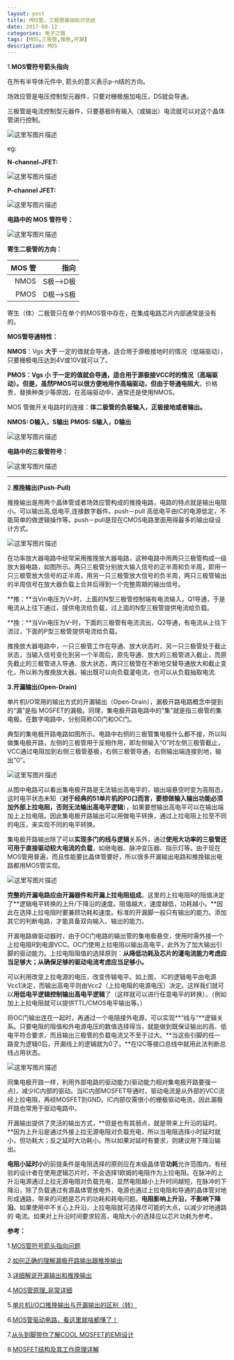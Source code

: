 ```yaml
---
layout: post
title: MOS管，三极管基础知识总结
date: 2017-08-12
categories: 电子之路
tags: [MOS,三极管,推挽,开漏]
description: MOS
---
```


1.**MOS管符号箭头指向**

在所有半导体元件中, 箭头的意义表示p-n结的方向。

场效应管是电压控制型元器件，只要对栅极施加电压，DS就会导通。

三极管是电流控制型元器件，只要基极B有输入（或输出）电流就可以对这个晶体管进行控制。

![这里写图片描述](http://img.blog.csdn.net/20170808144524847?watermark/2/text/aHR0cDovL2Jsb2cuY3Nkbi5uZXQvd3d0MTg4MTE3MDc5NzE=/font/5a6L5L2T/fontsize/400/fill/I0JBQkFCMA==/dissolve/70/gravity/SouthEast)

eg:

**N-channel-JFET:**

![这里写图片描述](http://img.blog.csdn.net/20170811115650677?watermark/2/text/aHR0cDovL2Jsb2cuY3Nkbi5uZXQvd3d0MTg4MTE3MDc5NzE=/font/5a6L5L2T/fontsize/400/fill/I0JBQkFCMA==/dissolve/70/gravity/SouthEast)

**P-channel JFET:**

![这里写图片描述](http://img.blog.csdn.net/20170811131810263?watermark/2/text/aHR0cDovL2Jsb2cuY3Nkbi5uZXQvd3d0MTg4MTE3MDc5NzE=/font/5a6L5L2T/fontsize/400/fill/I0JBQkFCMA==/dissolve/70/gravity/SouthEast)

**电路中的 MOS 管符号：**

![这里写图片描述](http://img.blog.csdn.net/20170811114527938?watermark/2/text/aHR0cDovL2Jsb2cuY3Nkbi5uZXQvd3d0MTg4MTE3MDc5NzE=/font/5a6L5L2T/fontsize/400/fill/I0JBQkFCMA==/dissolve/70/gravity/SouthEast)

**寄生二极管的方向：**

|MOS 管|指向|
|------:|------:|
|NMOS   |S极——>D极|
|PMOS   |D极——>S极|

寄生（体）二极管只在单个的MOS管中存在，在集成电路芯片内部通常是没有的。

**MOS管导通特性：**

**NMOS**：Vgs **大于** 一定的值就会导通，适合用于源极接地时的情况（低端驱动），只要栅极电压达到4V或10V就可以了。

**PMOS：**Vgs **小** 于一定的值就会导通，适合用于源极接VCC时的情况（高端驱动）。但是，虽然PMOS可以很方便地用作高端驱动，但由于**导通电阻大**，价格贵，替换种类少等原因，在高端驱动中，通常还是使用NMOS。

MOS 管做开关电路时的连接：**体二极管的负极输入，正极接地或者输出。**

**NMOS: D输入，S输出**
**PMOS: S输入，D输出**

![这里写图片描述](http://img.blog.csdn.net/20170811153241083?watermark/2/text/aHR0cDovL2Jsb2cuY3Nkbi5uZXQvd3d0MTg4MTE3MDc5NzE=/font/5a6L5L2T/fontsize/400/fill/I0JBQkFCMA==/dissolve/70/gravity/SouthEast)

**电路中的三极管符号：**

![这里写图片描述](http://img.blog.csdn.net/20170811132608215?watermark/2/text/aHR0cDovL2Jsb2cuY3Nkbi5uZXQvd3d0MTg4MTE3MDc5NzE=/font/5a6L5L2T/fontsize/400/fill/I0JBQkFCMA==/dissolve/70/gravity/SouthEast)
_______

2.**推挽输出(Push-Pull)**

推挽输出是用两个晶体管或者场效应管构成的推挽电路，电路的特点就是输出电阻小。可以输出高,低电平,连接数字器件。push－pull 高低电平由IC的电源低定，不能简单的做逻辑操作等。push－pull是现在CMOS电路里面用得最多的输出级设计方式。

![这里写图片描述](http://img.blog.csdn.net/20170811141610014?watermark/2/text/aHR0cDovL2Jsb2cuY3Nkbi5uZXQvd3d0MTg4MTE3MDc5NzE=/font/5a6L5L2T/fontsize/400/fill/I0JBQkFCMA==/dissolve/70/gravity/SouthEast)

在功率放大器电路中经常采用推挽放大器电路，这种电路中用两只三极管构成一级放大器电路，如图所示。两只三极管分别放大输入信号的正半周和负半周，即用一只三极管放大信号的正半周，用另一只三极管放大信号的负半周，两只三极管输出的半周信号在放大器负载上合并后得到一个完整周期的输出信号。​

**推：**当Vin电压为V+时，上面的N型三极管控制端有电流输入，Q1导通，于是电流从上往下通过，提供电流给负载，过上面的N型三极管提供电流给负载。

**挽：**当Vin电压为V-时，下面的三极管有电流流出，Q2导通，有电流从上往下流过，下面的P型三极管提供电流给负载。

推挽放大器电路中，一只三极管工作在导通、放大状态时，另一只三极管处于截止状态，当输入信号变化到另一个半周后，原先导通、放大的三极管进入截止，而原先截止的三极管进入导通、放大状态，两只三极管在不断地交替导通放大和截止变化，所以称为推挽放大器。输出既可以向负载灌电流，也可以从负载抽取电流.​

**3.开漏输出(Open-Drain)**

单片机I/O常用的输出方式的开漏输出（Open-Drain），漏极开路电路概念中提到的“漏”是指 MOSFET的漏极。同理，集电极开路电路中的“集”就是指三极管的集电极。在数字电路中，分别简称OD门和OC门。​

典型的集电极开路电路如图所示。电路中右侧的三极管集电极什么都不接，所以叫做集电极开路，左侧的三极管用于反相作用，即左侧输入“0”时左侧三极管截止，VCC通过电阻加到右侧三极管基极，右侧三极管导通，右侧输出端连接到地，输出“0”。​

![这里写图片描述](http://img.blog.csdn.net/20170811143310126?watermark/2/text/aHR0cDovL2Jsb2cuY3Nkbi5uZXQvd3d0MTg4MTE3MDc5NzE=/font/5a6L5L2T/fontsize/400/fill/I0JBQkFCMA==/dissolve/70/gravity/SouthEast)

从图中电路可以看出集电极开路是无法输出高电平的，输出端悬空时变为高阻态，这时电平状态未知（**对于经典的51单片机的P0口而言，要想做输入输出功能必须加外部上拉电阻，否则无法输出高电平逻辑**），如果要想输出高电平可以在输出端加上上拉电阻。因此集电极开路输出可以用做电平转换，通过上拉电阻上拉至不同的电压，来实现不同的电平转换。

集电极开路输出除了可以**实现多门的线与逻辑**关系外，通过**使用大功率的三极管还可用于直接驱动较大电流的负载**，如继电器、脉冲变压器、指示灯等。由于现在MOS管用普遍，而且性能要比晶体管要好，所以很多开漏输出电路和推挽输出电路都用MOS管实现。

![这里写图片描述](http://img.blog.csdn.net/20170811145218680?watermark/2/text/aHR0cDovL2Jsb2cuY3Nkbi5uZXQvd3d0MTg4MTE3MDc5NzE=/font/5a6L5L2T/fontsize/400/fill/I0JBQkFCMA==/dissolve/70/gravity/SouthEast)

**完整的开漏电路应由开漏器件和开漏上拉电阻组成**。这里的上拉电阻R的阻值决定了**逻辑电平转换的上升/下降沿的速度。阻值越大，速度越低，功耗越小。**因此在选择上拉电阻时要兼顾功耗和速度。标准的开漏脚一般只有输出的能力。添加其它的判断电路，才能具备双向输入、输出的能力。​

开漏电路做驱动器时，由于OC门电路的输出管的集电极悬空，使用时需外接一个上拉电阻R到电源VCC。OC门使用上拉电阻以输出高电平，此外为了加大输出引脚的驱动能力。上拉电阻阻值的选择原则：**从降低功耗及芯片的灌电流能力考虑应当足够大；从确保足够的驱动电流考虑应当足够小。**

可以利用改变上拉电源的电压，改变传输电平。如上图， IC的逻辑电平由电源Vcc1决定，而输出高电平则由Vcc2（上拉电阻的电源电压）决定。这样我们就可以**用低电平逻辑控制输出高电平逻辑**了（这样就可以进行任意电平的转换）。（例如加上上拉电阻就可以提供TTL/CMOS电平输出等。）

将OC门输出连在一起时，再通过一个电阻接外电源，可以实现**“线与”**逻辑关系。只要电阻的阻值和外电源电压的数值选择得当，就能做到既保证输出的高、低电平符合要求，而且输出三极管的负载电流又不至于过大。**当这些引脚的任一路变为逻辑0后，开漏线上的逻辑就为0了。**在I2C等接口总线中就用此法判断总线占用状态。

![这里写图片描述](http://img.blog.csdn.net/20170811144704408?watermark/2/text/aHR0cDovL2Jsb2cuY3Nkbi5uZXQvd3d0MTg4MTE3MDc5NzE=/font/5a6L5L2T/fontsize/400/fill/I0JBQkFCMA==/dissolve/70/gravity/SouthEast)

同集电极开路一样，利用外部电路的驱动能力(驱动能力相对集电极开路要强一点)，减少IC内部的驱动。当IC内部MOSFET导通时，驱动电流是从外部的VCC流经上拉电阻，再经MOSFET到GND。IC内部仅需很小的栅极驱动电流，因此漏极开路也常用于驱动电路中。

开漏输出提供了灵活的输出方式，**但是也有其弱点，就是带来上升沿的延时。**因为上升沿是通过外接上拉无源电阻对负载充电，所以当电阻选择小时延时就小，但功耗大；反之延时大功耗小。所以如果对延时有要求，则建议用下降沿输出。

**电阻小延时小**的前提条件是电阻选择的原则应在末级晶体管**功耗**允许范围内，有经验的设计者在使用逻辑芯片时，不会选择1欧姆的电阻作为上拉电阻。在脉冲的上升沿电源通过上拉无源电阻对负载充电，显然电阻越小上升时间越短，在脉冲的下降沿，除了负载通过有源晶体管放电外，电源也通过上拉电阻和导通的晶体管对地 形成通路，带来的问题是芯片的功耗和耗电问题。**电阻影响上升沿，不影响下降沿**。如果使用中不关心上升沿，上拉电阻就可选择尽可能的大点，以减少对地通路的 电流。如果对上升沿时间要求较高，电阻大小的选择应以芯片功耗为参考。

**参考：**

1.[MOS管符号箭头指向问题](https://www.zhihu.com/question/27955221/answer/38939126)

2.[如何正确的理解漏极开路输出跟推挽输出](https://www.zhihu.com/question/28512432/answer/41217074)

3.[详细解说开漏输出和推挽输出](http://blog.sina.com.cn/s/blog_14e0394720102vewa.html)

4.[MOS管原理_非常详细](https://wenku.baidu.com/view/677d0b56a300a6c30c229f5a.html?from=search)

5.[单片机I/O口推挽输出与开漏输出的区别（转）](http://blog.csdn.net/xiaoweiboy/article/details/6714199)

6.[MOS管驱动电路，看这里就啥都懂了！](http://www.eefocus.com/mygod12345/blog/16-08/389677_7db05.html)

7.[从头到脚带你了解COOL MOSFET的EMI设计](http://ledlight.eefocus.com/module/forum/thread-598781-1-1.html)

8.[MOSFET结构及其工作原理详解](https://mp.weixin.qq.com/s/GZyhOAuXuYN0LB7Ga8XlZg)
